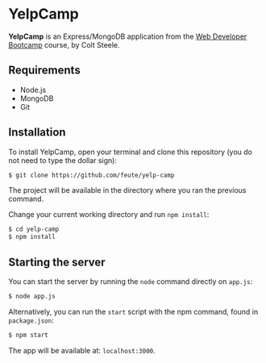 # YelpCamp

**YelpCamp** is an Express/MongoDB application from the [Web Developer
Bootcamp](https://www.udemy.com/the-web-developer-bootcamp/) course,
by Colt Steele.

## Requirements
- Node.js
- MongoDB
- Git

## Installation
To install YelpCamp, open your terminal and clone this repository (you
do not need to type the dollar sign):

```sh
$ git clone https://github.com/feute/yelp-camp
```

The project will be available in the directory where you ran the
previous command.

Change your current working directory and run `npm install`:

```sh
$ cd yelp-camp
$ npm install
```

## Starting the server
You can start the server by running the `node` command directly on `app.js`:

```sh
$ node app.js
```

Alternatively, you can run the `start` script with the npm command, found in `package.json`:

```sh
$ npm start
```

The app will be available at: `localhost:3000`.
